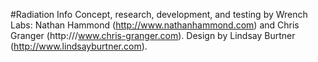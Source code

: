 #Radiation Info
Concept, research, development, and testing by Wrench Labs: Nathan Hammond (http://www.nathanhammond.com) and Chris Granger (http:///www.chris-granger.com).
Design by Lindsay Burtner (http://www.lindsayburtner.com).
